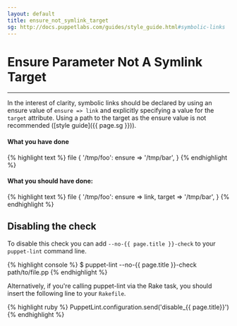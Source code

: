 ```yaml
---
layout: default
title: ensure_not_symlink_target
sg: http://docs.puppetlabs.com/guides/style_guide.html#symbolic-links
---
```


# Ensure Parameter Not A Symlink Target

---

In the interest of clarity, symbolic links should be declared by using an
ensure value of `ensure => link` and explicitly specifying a value for the
`target` attribute.  Using a path to the target as the ensure value is not
recommended ([style guide]({{ page.sg }})).

#### What you have done
{% highlight text %}
file { '/tmp/foo':
  ensure => '/tmp/bar',
}
{% endhighlight %}

#### What you should have done:
{% highlight text %}
file { '/tmp/foo':
  ensure => link,
  target => '/tmp/bar',
}
{% endhighlight %}

## Disabling the check

To disable this check you can add `--no-{{ page.title }}-check` to your
`puppet-lint` command line.

{% highlight console %}
$ puppet-lint --no-{{ page.title }}-check path/to/file.pp
{% endhighlight %}

Alternatively, if you're calling puppet-lint via the Rake task, you should
insert the following line to your `Rakefile`.

{% highlight ruby %}
PuppetLint.configuration.send('disable_{{ page.title}}')
{% endhighlight %}
